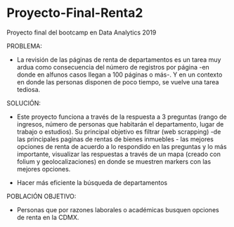 # Proyecto-Final-Renta2

Proyecto final del bootcamp en Data Analytics 2019

PROBLEMA:

- La revisión de las páginas de renta de departamentos es un tarea muy ardua como consecuencia del número de registros por página -en donde en alfunos casos llegan a 100 páginas o más-. Y en un contexto en donde las personas disponen de poco tiempo, se vuelve una tarea tediosa.

SOLUCIÓN:

- Este proyecto funciona a través de la respuesta a 3 preguntas (rango de ingresos, número de personas que habitarán el departamento, lugar de trabajo o estudios). Su principal objetivo es filtrar (web scrapping) -de las principales paginas de rentas de bienes inmuebles - las mejores opciones de renta de acuerdo a lo respondido en las preguntas y lo más importante, visualizar las respuestas a través de un mapa (creado con folium y geolocalizaciones) en donde se muestren markers con las mejores opciones.

- Hacer más eficiente la búsqueda de departamentos 

POBLACIÓN OBJETIVO:

- Personas que por razones laborales o académicas busquen opciones de renta en la CDMX.
